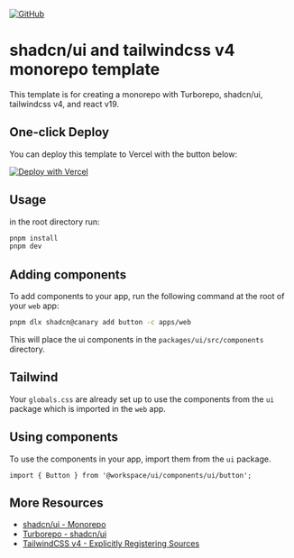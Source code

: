 [![GitHub][opengraph-image]][opengraph-image-url]

# shadcn/ui and tailwindcss v4 monorepo template

This template is for creating a monorepo with Turborepo, shadcn/ui, tailwindcss v4, and react v19.

## One-click Deploy

You can deploy this template to Vercel with the button below:

[![Deploy with Vercel](https://vercel.com/button)](https://vercel.com/new/clone?build-command=cd+..%2F..%2F+%26%26+pnpm+turbo+build+--filter%3Dweb...&demo-description=This+is+a+template+Turborepo+with+ShadcnUI+tailwindv4&demo-image=%2F%2Fimages.ctfassets.net%2Fe5382hct74si%2F2JxNyYATuuV7WPuJ31kF9Q%2F433990aa4c8e7524a9095682fb08f0b1%2FBasic.png&demo-title=Turborepo+%26+Next.js+Starter&demo-url=https%3A%2F%2Fexamples-basic-web.vercel.sh%2F&from=templates&project-name=Turborepo+%26+Next.js+Starter&repository-name=turborepo-shadcn-tailwind&repository-url=https%3A%2F%2Fgithub.com%2Flinkb15%2Fturborepo-shadcn-ui-tailwind-4&root-directory=apps%2Fweb&skippable-integrations=1)

## Usage

in the root directory run:

```bash
pnpm install
pnpm dev
```

## Adding components

To add components to your app, run the following command at the root of your `web` app:

```bash
pnpm dlx shadcn@canary add button -c apps/web
```

This will place the ui components in the `packages/ui/src/components` directory.

## Tailwind

Your `globals.css` are already set up to use the components from the `ui` package which is imported in the `web` app.

## Using components

To use the components in your app, import them from the `ui` package.

```tsx
import { Button } from '@workspace/ui/components/ui/button';
```

## More Resources

- [shadcn/ui - Monorepo](https://ui.shadcn.com/docs/monorepo)
- [Turborepo - shadcn/ui](https://turbo.build/repo/docs/guides/tools/shadcn-ui)
- [TailwindCSS v4 - Explicitly Registering Sources](https://tailwindcss.com/docs/detecting-classes-in-source-files#explicitly-registering-sources)

[opengraph-image]: https://turborepo-shadcn-tailwind.vercel.app/opengraph-image.png
[opengraph-image-url]: https://turborepo-shadcn-tailwind.vercel.app/
